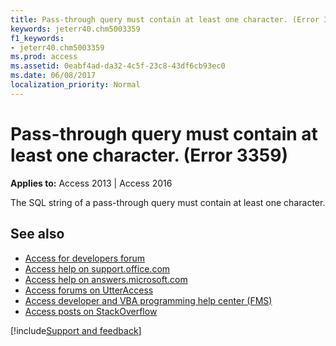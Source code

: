 ```yaml
---
title: Pass-through query must contain at least one character. (Error 3359)
keywords: jeterr40.chm5003359
f1_keywords:
- jeterr40.chm5003359
ms.prod: access
ms.assetid: 0eabf4ad-da32-4c5f-23c8-43df6cb93ec0
ms.date: 06/08/2017
localization_priority: Normal
---
```



# Pass-through query must contain at least one character. (Error 3359)

  

**Applies to:** Access 2013 | Access 2016

The SQL string of a pass-through query must contain at least one character.

## See also

- [Access for developers forum](https://social.msdn.microsoft.com/Forums/office/home?forum=accessdev)
- [Access help on support.office.com](https://support.office.com/search/results?query=Access)
- [Access help on answers.microsoft.com](https://answers.microsoft.com/)
- [Access forums on UtterAccess](https://www.utteraccess.com/forum/index.php?act=idx)
- [Access developer and VBA programming help center (FMS)](https://www.fmsinc.com/MicrosoftAccess/developer/)
- [Access posts on StackOverflow](https://stackoverflow.com/questions/tagged/ms-access)

[!include[Support and feedback](~/includes/feedback-boilerplate.md)]